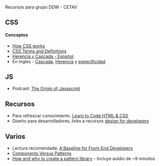 Recursos para grupo DDW - CETAV

CSS
------

#### Conceptos
* [How CSS works](https://developer.mozilla.org/en-US/docs/Web/Guide/CSS/Getting_started/How_CSS_works)
* [CSS Terms and Definitions](http://www.impressivewebs.com/css-terms-definitions/)
* [Herencia y Cascada - Español](http://mosaic.uoc.edu/ac/le/es/m6/ud2/)
* En Ingles - [Cascada](http://nicolasgallagher.com/css-cascade-specificity-inheritance/), [Herencia](https://developer.mozilla.org/en-US/docs/Web/CSS/inheritance) y [especificidad](https://developer.mozilla.org/en-US/docs/Web/CSS/Specificity)

JS
------
* Podcast: [The Origin of Javascript](http://devchat.tv/js-jabber/124-jsj-the-origin-of-javascript-with-brendan-eich)

Recursos
------
* Para refrescar conocimiento. [Learn to Code HTML & CSS](http://learn.shayhowe.com/html-css/)
* Diseño para desarrolladores, links a recursos [design for developers](https://danbarber.me/design-for-developers/)

Varios
------
* Lectura recomendada: [A Baseline for Front-End Developers](http://rmurphey.com/blog/2012/04/12/a-baseline-for-front-end-developers/) 
* [Components Versus Patterns](http://www.uie.com/articles/components_vs_patterns/)
* [How and why to create a pattern library](https://boagworld.com/design/pattern-library/) - Incluye auidio de ~9 minutos